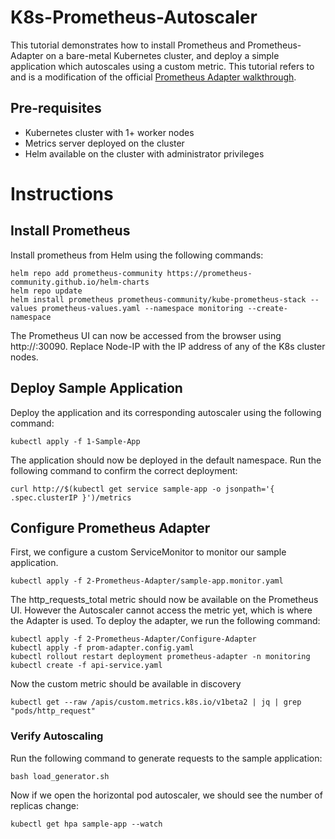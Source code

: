 # K8s-Prometheus-Autoscaler
This tutorial demonstrates how to install Prometheus and Prometheus-Adapter on a bare-metal Kubernetes cluster, and deploy a simple application which autoscales using a custom metric.
This tutorial refers to and is a modification of the official [Prometheus Adapter walkthrough](https://github.com/kubernetes-sigs/prometheus-adapter/blob/master/docs/walkthrough.md).
## Pre-requisites
- Kubernetes cluster with 1+ worker nodes
- Metrics server deployed on the cluster
- Helm available on the cluster with administrator privileges

# Instructions
## Install Prometheus
Install prometheus from Helm using the following commands:
```
helm repo add prometheus-community https://prometheus-community.github.io/helm-charts
helm repo update
helm install prometheus prometheus-community/kube-prometheus-stack --values prometheus-values.yaml --namespace monitoring --create-namespace
```
The Prometheus UI can now be accessed from the browser using http://<Node-IP>:30090. Replace Node-IP with the IP address of any of the K8s cluster nodes.

## Deploy Sample Application
Deploy the application and its corresponding autoscaler using the following command:
```
kubectl apply -f 1-Sample-App
```
The application should now be deployed in the default namespace. Run the following command to confirm the correct deployment:
```
curl http://$(kubectl get service sample-app -o jsonpath='{ .spec.clusterIP }')/metrics
```

## Configure Prometheus Adapter
First, we configure a custom ServiceMonitor to monitor our sample application.
```
kubectl apply -f 2-Prometheus-Adapter/sample-app.monitor.yaml
```
The http_requests_total metric should now be available on the Prometheus UI. However the Autoscaler cannot access the metric yet, which is where the Adapter is used.
To deploy the adapter, we run the following command:
```
kubectl apply -f 2-Prometheus-Adapter/Configure-Adapter
kubectl apply -f prom-adapter.config.yaml
kubectl rollout restart deployment prometheus-adapter -n monitoring
kubectl create -f api-service.yaml
```
Now the custom metric should be available in discovery
```
kubectl get --raw /apis/custom.metrics.k8s.io/v1beta2 | jq | grep "pods/http_request"
```

### Verify Autoscaling
Run the following command to generate requests to the sample application:
```
bash load_generator.sh
```
Now if we open the horizontal pod autoscaler, we should see the number of replicas change:
```
kubectl get hpa sample-app --watch
```
